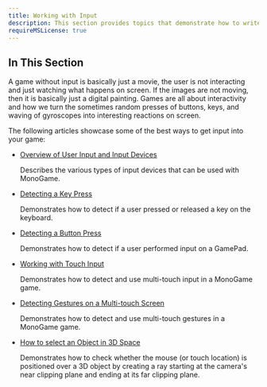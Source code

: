 ```yaml
---
title: Working with Input
description: This section provides topics that demonstrate how to write code that managed input in your MonoGame project for keyboard, mouse, gamepad and touch.
requireMSLicense: true
---
```


## In This Section

A game without input is basically just a movie, the user is not interacting and just watching what happens on screen.  If the images are not moving, then it is basically just a digital painting.  Games are all about interactivity and how we turn the sometimes random presses of buttons, keys, and waving of gyroscopes into interesting reactions on screen.

The following articles showcase some of the best ways to get input into your game:

* [Overview of User Input and Input Devices](../../whatis/WhatIs_Input.md)

  Describes the various types of input devices that can be used with MonoGame.

* [Detecting a Key Press](HowTo_DetectKeyPress.md)

  Demonstrates how to detect if a user pressed or released a key on the keyboard.

* [Detecting a Button Press](HowTo_DetectGamePadInput.md)

  Demonstrates how to detect if a user performed input on a GamePad.

* [Working with Touch Input](HowTo_UseMultiTouchInput.md)

  Demonstrates how to detect and use multi-touch input in a MonoGame game.

* [Detecting Gestures on a Multi-touch Screen](HowTo_Detect_Gestures.md)

  Demonstrates how to detect and use multi-touch gestures in a MonoGame game.

* [How to select an Object in 3D Space](../graphics/HowTo_Select_an_Object_with_a_Mouse.md)

  Demonstrates how to check whether the mouse (or touch location) is positioned over a 3D object by creating a ray starting at the camera's near clipping plane and ending at its far clipping plane.
